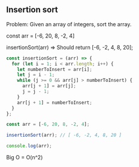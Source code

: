 ## Insertion sort

Problem: Given an array of integers, sort the array.

const arr = [-6, 20, 8, -2, 4]

insertionSort(arr) => Should return [-6, -2, 4, 8, 20];

```javascript
const insertionSort = (arr) => {
  for (let i = 1; i < arr.length; i++) {
    let numberToInsert = arr[i];
    let j = i - 1;
    while (j >= 0 && arr[j] > numberToInsert) {
      arr[j + 1] = arr[j];
      j = j - 1;
    }
    arr[j + 1] = numberToInsert;
  }
};

const arr = [-6, 20, 8, -2, 4];

insertionSort(arr); // [ -6, -2, 4, 8, 20 ]

console.log(arr);
```
Big O = O(n^2)
